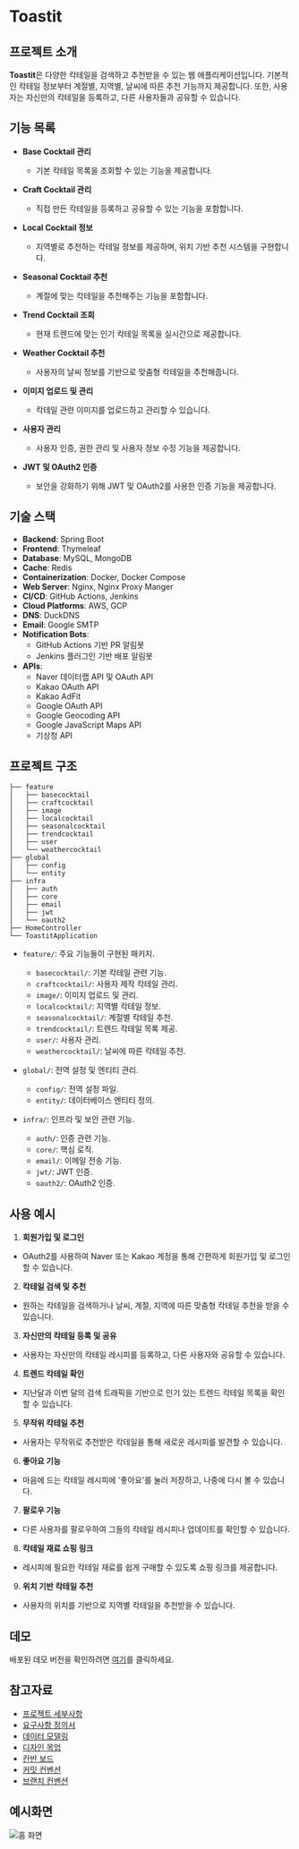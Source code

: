 # Toastit

## 프로젝트 소개

**Toastit**은 다양한 칵테일을 검색하고 추천받을 수 있는 웹 애플리케이션입니다. 기본적인 칵테일 정보부터 계절별, 지역별, 날씨에 따른 추천 기능까지 제공합니다. 또한, 사용자는 자신만의 칵테일을 등록하고, 다른 사용자들과 공유할 수 있습니다.

## 기능 목록

- **Base Cocktail 관리**
  - 기본 칵테일 목록을 조회할 수 있는 기능을 제공합니다.

- **Craft Cocktail 관리**
  - 직접 만든 칵테일을 등록하고 공유할 수 있는 기능을 포함합니다.

- **Local Cocktail 정보**
  - 지역별로 추천하는 칵테일 정보를 제공하며, 위치 기반 추천 시스템을 구현합니다.

- **Seasonal Cocktail 추천**
  - 계절에 맞는 칵테일을 추천해주는 기능을 포함합니다.

- **Trend Cocktail 조회**
  - 현재 트렌드에 맞는 인기 칵테일 목록을 실시간으로 제공합니다.

- **Weather Cocktail 추천**
  - 사용자의 날씨 정보를 기반으로 맞춤형 칵테일을 추천해줍니다.

- **이미지 업로드 및 관리**
  - 칵테일 관련 이미지를 업로드하고 관리할 수 있습니다.

- **사용자 관리**
  - 사용자 인증, 권한 관리 및 사용자 정보 수정 기능을 제공합니다.

- **JWT 및 OAuth2 인증**
  - 보안을 강화하기 위해 JWT 및 OAuth2를 사용한 인증 기능을 제공합니다.

## 기술 스택

- **Backend**: Spring Boot
- **Frontend**: Thymeleaf
- **Database**: MySQL, MongoDB
- **Cache**: Redis
- **Containerization**: Docker, Docker Compose
- **Web Server**: Nginx, Nginx Proxy Manger
- **CI/CD**: GitHub Actions, Jenkins
- **Cloud Platforms**: AWS, GCP
- **DNS**: DuckDNS
- **Email**: Google SMTP
- **Notification Bots**:
  - GitHub Actions 기반 PR 알림봇
  - Jenkins 플러그인 기반 배포 알림봇
- **APIs**:
  - Naver 데이터랩 API 및 OAuth API
  - Kakao OAuth API
  - Kakao AdFit
  - Google OAuth API
  - Google Geocoding API
  - Google JavaScript Maps API
  - 기상청 API

## 프로젝트 구조

```
├── feature
│   ├── basecocktail
│   ├── craftcocktail
│   ├── image
│   ├── localcocktail
│   ├── seasonalcocktail
│   ├── trendcocktail
│   ├── user
│   └── weathercocktail
├── global
│   ├── config
│   └── entity
├── infra
│   ├── auth
│   ├── core
│   ├── email
│   ├── jwt
│   └── oauth2
├── HomeController
└── ToastitApplication
```

- `feature/`: 주요 기능들이 구현된 패키지.
  - `basecocktail/`: 기본 칵테일 관련 기능.
  - `craftcocktail/`: 사용자 제작 칵테일 관리.
  - `image/`: 이미지 업로드 및 관리.
  - `localcocktail/`: 지역별 칵테일 정보.
  - `seasonalcocktail/`: 계절별 칵테일 추천.
  - `trendcocktail/`: 트렌드 칵테일 목록 제공.
  - `user/`: 사용자 관리.
  - `weathercocktail/`: 날씨에 따른 칵테일 추천.

- `global/`: 전역 설정 및 엔티티 관리.
  - `config/`: 전역 설정 파일.
  - `entity/`: 데이터베이스 엔티티 정의.

- `infra/`: 인프라 및 보안 관련 기능.
  - `auth/`: 인증 관련 기능.
  - `core/`: 핵심 로직.
  - `email/`: 이메일 전송 기능.
  - `jwt/`: JWT 인증.
  - `oauth2/`: OAuth2 인증.

## 사용 예시 

1. **회원가입 및 로그인**
  - OAuth2를 사용하여 Naver 또는 Kakao 계정을 통해 간편하게 회원가입 및 로그인할 수 있습니다.

2. **칵테일 검색 및 추천**
  - 원하는 칵테일을 검색하거나 날씨, 계절, 지역에 따른 맞춤형 칵테일 추천을 받을 수 있습니다.

3. **자신만의 칵테일 등록 및 공유**
  - 사용자는 자신만의 칵테일 레시피를 등록하고, 다른 사용자와 공유할 수 있습니다.

4. **트렌드 칵테일 확인**
  - 지난달과 이번 달의 검색 트래픽을 기반으로 인기 있는 트렌드 칵테일 목록을 확인할 수 있습니다.

5. **무작위 칵테일 추천**
  - 사용자는 무작위로 추천받은 칵테일을 통해 새로운 레시피를 발견할 수 있습니다.

6. **좋아요 기능**
  - 마음에 드는 칵테일 레시피에 '좋아요'를 눌러 저장하고, 나중에 다시 볼 수 있습니다.

7. **팔로우 기능**
  - 다른 사용자를 팔로우하여 그들의 칵테일 레시피나 업데이트를 확인할 수 있습니다.

8. **칵테일 재료 쇼핑 링크**
  - 레시피에 필요한 칵테일 재료를 쉽게 구매할 수 있도록 쇼핑 링크를 제공합니다.

9. **위치 기반 칵테일 추천**
  - 사용자의 위치를 기반으로 지역별 칵테일을 추천받을 수 있습니다.

## 데모

배포된 데모 버전을 확인하려면 [여기](https://toastit.duckdns.org)를 클릭하세요.

## 참고자료 

- [프로젝트 세부사항](https://github.com/ToastitProject/Toastit/wiki)
- [요구사항 정의서](https://github.com/ToastitProject/Toastit/wiki/Software-Requirements-Specification(SRS))
- [데이터 모델링](https://www.erdcloud.com/d/9GAEaG2gYyCjtHvk2)
- [디자인 목업](https://www.figma.com/design/CP4NS4ogDmtTSKP2I8zyQi/%EC%84%B8%EC%83%81%EC%97%90-%EB%82%98%EC%81%9C-%EA%B0%9C%EB%B0%9C%EC%9E%90%EB%8A%94-%EC%97%86%EB%8B%A4-team-library?node-id=0-1&t=FMWmhg01BUtuBxEv-1)
- [칸반 보드](https://github.com/your-repo/projects)
- [커밋 컨벤션](https://github.com/ToastitProject/Toastit/wiki/Commit-Convension)
- [브랜치 컨벤션](https://github.com/ToastitProject/Toastit/wiki/Branch-Convension)

## 예시화면

![홈 화면](./assets/home_screen.png)
